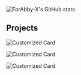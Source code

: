 ![ForAbby-X's GitHub stats](https://github-readme-stats.vercel.app/api?username=ForAbby-X&theme=darcula&show_icons=true&hide=contribs,prs&include_all_commits=true&hide_rank=true)

## Projects
![Customized Card](https://github-readme-stats.vercel.app/api/pin?username=ForAbby-X\&repo=so_long\&theme=darcula)

![Customized Card](https://github-readme-stats.vercel.app/api/pin?username=ForAbby-X\&repo=cube3D\&theme=darcula)

![Customized Card](https://github-readme-stats.vercel.app/api/pin?username=ForAbby-X\&repo=c-vectorlib\&theme=darcula)

